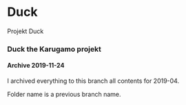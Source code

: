 # Duck
Projekt Duck<br>
### Duck the Karugamo projekt
#### Archive 2019-11-24

I archived everything to this branch all contents for 2019-04.

Folder name is a previous branch name.
